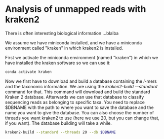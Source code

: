 # Analysis of unmapped reads with kraken2 #


There is often interesting biological information ...blalba

We assume we have miniconda installed, and we have a miniconda environment called "kraken" in which kraken2 is installed.


First we activate the miniconda environment (named "kraken") in which we have installed the kraken software so we can use it:

```sh
conda activate kraken
```

Now we first have to download and build a database containing the *l*-mers and the taxonomic information. We are using the *kraken2-build --standard* command for that. This command will download and build the standard Kraken 2 database. Afterwards we can use that database to classify sequencing reads as belonging to specific taxa. You need to replace $DBNAME with the path to where you want to save the database and the name you want to give the database. You can also choose the number of threads you  want kraken2 to use (here we use 20, but you can change that, if you want). The database building will take a while.

```sh
kraken2-build --standard --threads 20 --db $DBNAME
```



